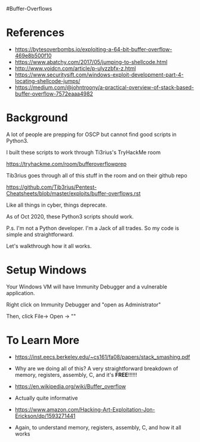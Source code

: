#Buffer-Overflows


References
==========
* https://bytesoverbombs.io/exploiting-a-64-bit-buffer-overflow-469e8b500f10
* https://www.abatchy.com/2017/05/jumping-to-shellcode.html
* http://www.voidcn.com/article/p-ulyzzbfx-z.html
* https://www.securitysift.com/windows-exploit-development-part-4-locating-shellcode-jumps/
* https://medium.com/@johntroony/a-practical-overview-of-stack-based-buffer-overflow-7572eaaa4982

Background
==========
A lot of people are prepping for OSCP but cannot find good scripts in Python3.

I built these scripts to work through Ti3rius's TryHackMe room 

https://tryhackme.com/room/bufferoverflowprep

Tib3rius goes through all of this stuff in the room and on their github repo

https://github.com/Tib3rius/Pentest-Cheatsheets/blob/master/exploits/buffer-overflows.rst

Like all things in cyber, things deprecate. 

As of Oct 2020, these Python3 scripts should work.

P.s. I'm not a Python developer. I'm a Jack of all trades. 
So my code is simple and straightforward. 

Let's walkthrough how it all works.


Setup Windows
=============
Your Windows VM will have Immunity Debugger and a vulnerable application.

Right click on Immunity Debugger and "open as Administrator"

Then, click File-> Open -> "<vulnerable application>"



To Learn More
=============

* https://inst.eecs.berkeley.edu/~cs161/fa08/papers/stack_smashing.pdf 
- Why are we doing all of this? A very straightforward breakdown of memory, registers, assembly, C, and it's **FREE**!!!!!!

* https://en.wikipedia.org/wiki/Buffer_overflow 
- Actually quite informative

* https://www.amazon.com/Hacking-Art-Exploitation-Jon-Erickson/dp/1593271441 
- Again, to understand memory, registers, assembly, C, and how it all works
